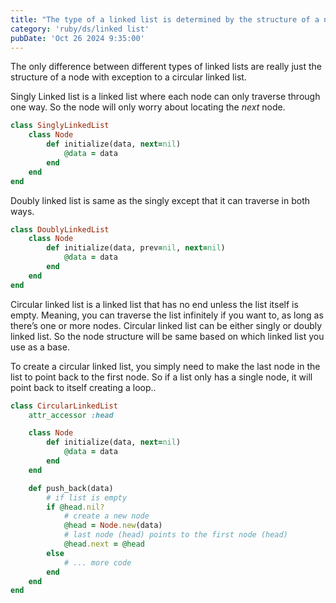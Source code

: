 ```yaml
---
title: "The type of a linked list is determined by the structure of a node"
category: 'ruby/ds/linked list'
pubDate: 'Oct 26 2024 9:35:00'
---
```


The only difference between different types of linked lists are really just the structure of a node with exception to a circular linked list.

Singly Linked list is a linked list where each node can only traverse through one way. So the node will only worry about locating the _next_ node.
```rb
class SinglyLinkedList
	class Node
		def initialize(data, next=nil)
			@data = data
		end
	end
end
```

Doubly linked list is same as the singly except that it can traverse in both ways.
```rb
class DoublyLinkedList
	class Node
		def initialize(data, prev=nil, next=nil)
			@data = data
		end
	end
end
```

Circular linked list is a linked list that has no end unless the list itself is empty. Meaning, you can traverse the list infinitely if you want to, as long as there’s one or more nodes.
Circular linked list can be either singly or doubly linked list. So the node structure will be same based on which linked list you use as a base.

To create a circular linked list, you simply need to make the last node in the list to point back to the first node. So if a list only has a single node, it will point back to itself creating a loop..
```rb
class CircularLinkedList
	attr_accessor :head

	class Node
		def initialize(data, next=nil)
			@data = data
		end
	end

	def push_back(data)
		# if list is empty
		if @head.nil?
			# create a new node
			@head = Node.new(data)
			# last node (head) points to the first node (head)
			@head.next = @head
		else
			# ... more code
		end
	end
end
```
